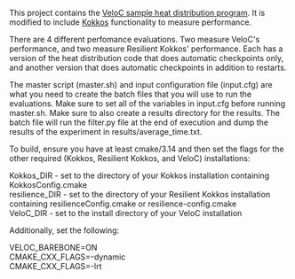 This project contains the [VeloC sample heat distribution program](https://veloc.readthedocs.io/en/latest/api.html#example).  It is modified to include [Kokkos](https://github.com/kokkos/kokkos/wiki) functionality to measure performance. 

There are 4 different perfomance evaluations.  Two measure VeloC's performance, and two measure Resilient Kokkos' performance.  Each has a version of the heat distribution code that does automatic checkpoints only, and another version that does automatic checkpoints in addition to restarts.

The master script (master.sh) and input configuration file (input.cfg) are what you need to create the batch files that you will use to run the evaluations.  Make sure to set all of the variables in 
input.cfg before running master.sh.  Make sure to also create a results directory for the results.  The batch file will run the filter.py file at the end of execution and dump the results of the experiment in results/average_time.txt.

To build, ensure you have at least cmake/3.14 and then set the flags for the other required (Kokkos, Resilient Kokkos, and VeloC) installations:

Kokkos_DIR - set to the directory of your Kokkos installation containing KokkosConfig.cmake  
resilience_DIR - set to the directory of your Resilient Kokkos installation containing resilienceConfig.cmake or resilience-config.cmake  
VeloC_DIR - set to the install directory of your VeloC installation  


Additionally, set the following:

VELOC_BAREBONE=ON  
CMAKE_CXX_FLAGS=-dynamic  
CMAKE_CXX_FLAGS=-lrt  
